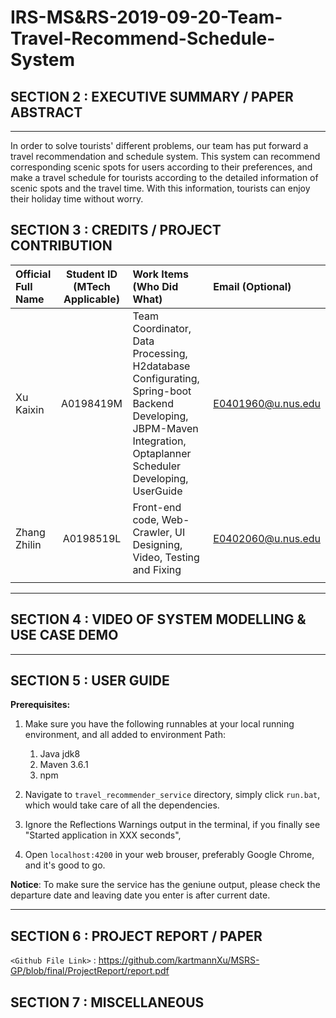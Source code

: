 IRS-MS&RS-2019-09-20-Team-Travel-Recommend-Schedule-System
===

## SECTION 2 : EXECUTIVE SUMMARY / PAPER ABSTRACT

---
In order to solve tourists' different problems, our team has put forward a travel recommendation and schedule system. This system can recommend corresponding scenic spots for users according to their preferences, and make a travel schedule for tourists according to the detailed information of scenic spots and the travel time. With this information, tourists can enjoy their holiday time without worry.

## SECTION 3 : CREDITS / PROJECT CONTRIBUTION

| Official Full Name  | Student ID (MTech Applicable)  | Work Items (Who Did What) | Email (Optional) |
| :------------ |:---------------:| :-----| :-----|
| Xu Kaixin | A0198419M | Team Coordinator, Data Processing, H2database Configurating, Spring-boot Backend Developing, JBPM-Maven Integration, Optaplanner Scheduler Developing, UserGuide | E0401960@u.nus.edu |
| Zhang Zhilin | A0198519L | Front-end code, Web-Crawler, UI Designing, Video, Testing and Fixing | E0402060@u.nus.edu |
|  |  |  |

---

## SECTION 4 : VIDEO OF SYSTEM MODELLING & USE CASE DEMO


---

## SECTION 5 : USER GUIDE

__Prerequisites:__

1. Make sure you have the following runnables at your local running environment, and all added to environment Path:
	
	1. Java jdk8
	2. Maven 3.6.1
	3. npm

2. Navigate to `travel_recommender_service` directory, simply click `run.bat`, which would take care of all the dependencies.

3. Ignore the Reflections Warnings output in the terminal, if you finally see "Started application in XXX seconds", 

4. Open `localhost:4200` in your web brouser, preferably Google Chrome, and it's good to go.


__Notice__:
To make sure the service has the geniune output, please check the departure date and leaving date you enter is after current date.

---

## SECTION 6 : PROJECT REPORT / PAPER

`<Github File Link>` : <https://github.com/kartmannXu/MSRS-GP/blob/final/ProjectReport/report.pdf>

## SECTION 7 : MISCELLANEOUS
